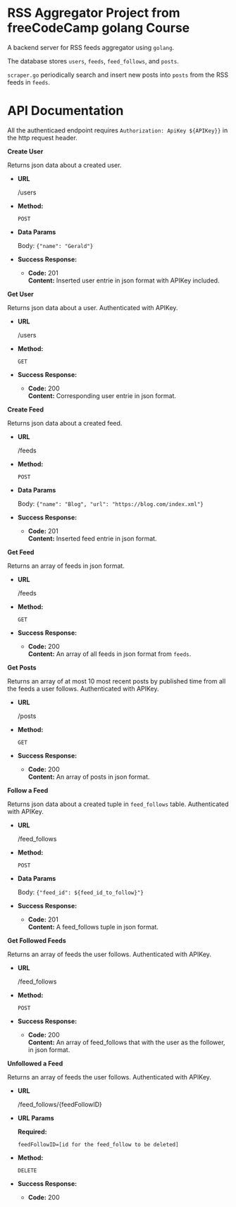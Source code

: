 # RSS Aggregator Project from freeCodeCamp golang Course

A backend server for RSS feeds aggregator using `golang`.

The database stores `users`, `feeds`, `feed_follows`, and `posts`. 

`scraper.go` periodically search and insert new posts into `posts` from the RSS feeds in `feeds`.

# API Documentation

All the authenticaed endpoint requires `Authorization: ApiKey ${APIKey}}` in the http request header.

**Create User**

Returns json data about a created user.

* **URL**

  /users

* **Method:**
  
  `POST`

* **Data Params**

  Body: `{"name": "Gerald"}`

* **Success Response:**

  * **Code:** 201 <br />
    **Content:** Inserted user entrie in json format with APIKey included.

 
**Get User**

Returns json data about a user. Authenticated with APIKey.

* **URL**

  /users

* **Method:**
  
  `GET`

* **Success Response:**

  * **Code:** 200 <br />
    **Content:** Corresponding user entrie in json format.


**Create Feed**

Returns json data about a created feed.

* **URL**

  /feeds

* **Method:**
  
  `POST`

* **Data Params**

  Body: `{"name": "Blog", "url": "https://blog.com/index.xml"}`

* **Success Response:**

  * **Code:** 201 <br />
    **Content:** Inserted feed entrie in json format.


**Get Feed**

Returns an array of feeds in json format.

* **URL**

  /feeds

* **Method:**
  
  `GET`

* **Success Response:**

  * **Code:** 200 <br />
    **Content:** An array of all feeds in json format from `feeds`.


**Get Posts**

Returns an array of at most 10 most recent posts by published time from all the feeds a user follows. Authenticated with APIKey.

* **URL**

  /posts

* **Method:**
  
  `GET`

* **Success Response:**

  * **Code:** 200 <br />
    **Content:** An array of posts in json format.


**Follow a Feed**

Returns json data about a created tuple in `feed_follows` table. Authenticated with APIKey.

* **URL**

  /feed_follows

* **Method:**
  
  `POST`

* **Data Params**

  Body: `{"feed_id": ${feed_id_to_follow}"}`

* **Success Response:**

  * **Code:** 201 <br />
    **Content:** A feed_follows tuple in json format.


**Get Followed Feeds**

Returns an array of feeds the user follows. Authenticated with APIKey.

* **URL**

  /feed_follows

* **Method:**
  
  `POST`

* **Success Response:**

  * **Code:** 200 <br />
    **Content:** An array of feed_follows that with the user as the follower, in json format.


**Unfollowed a Feed**

Returns an array of feeds the user follows. Authenticated with APIKey.

* **URL**

  /feed_follows/{feedFollowID}

*  **URL Params**

   **Required:**
 
   `feedFollowID=[id for the feed_follow to be deleted]`

* **Method:**
  
  `DELETE`

* **Success Response:**

  * **Code:** 200 <br />

